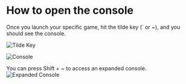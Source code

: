 # How to open the console

Once you launch your specific game, hit the tilde key (\` or \~), and you should see the console.

![Tilde Key](https://i.imgur.com/QH6D0UE.png)

![Console](https://i.imgur.com/8myrfmi.png)

You can press Shift + \~ to access an expanded console.
![Expanded Console](https://i.imgur.com/4wU24zG.png)